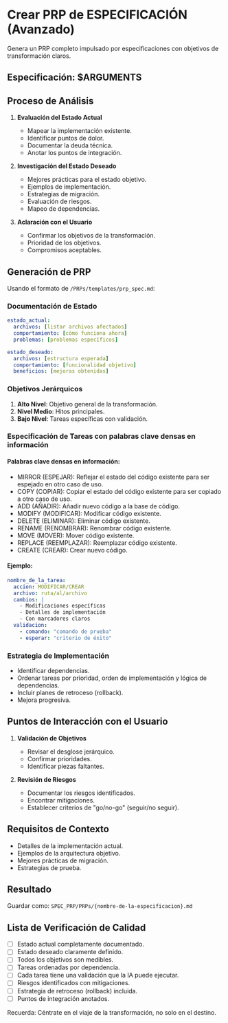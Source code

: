 # Crear PRP de ESPECIFICACIÓN (Avanzado)

Genera un PRP completo impulsado por especificaciones con objetivos de transformación claros.

## Especificación: $ARGUMENTS

## Proceso de Análisis

1.  **Evaluación del Estado Actual**
    -   Mapear la implementación existente.
    -   Identificar puntos de dolor.
    -   Documentar la deuda técnica.
    -   Anotar los puntos de integración.

2.  **Investigación del Estado Deseado**
    -   Mejores prácticas para el estado objetivo.
    -   Ejemplos de implementación.
    -   Estrategias de migración.
    -   Evaluación de riesgos.
    -   Mapeo de dependencias.

3.  **Aclaración con el Usuario**
    -   Confirmar los objetivos de la transformación.
    -   Prioridad de los objetivos.
    -   Compromisos aceptables.

## Generación de PRP

Usando el formato de `/PRPs/templates/prp_spec.md`:

### Documentación de Estado

```yaml
estado_actual:
  archivos: [listar archivos afectados]
  comportamiento: [cómo funciona ahora]
  problemas: [problemas específicos]

estado_deseado:
  archivos: [estructura esperada]
  comportamiento: [funcionalidad objetivo]
  beneficios: [mejoras obtenidas]
```

### Objetivos Jerárquicos

1.  **Alto Nivel**: Objetivo general de la transformación.
2.  **Nivel Medio**: Hitos principales.
3.  **Bajo Nivel**: Tareas específicas con validación.

### Especificación de Tareas con palabras clave densas en información

#### Palabras clave densas en información:

-   MIRROR (ESPEJAR): Reflejar el estado del código existente para ser espejado en otro caso de uso.
-   COPY (COPIAR): Copiar el estado del código existente para ser copiado a otro caso de uso.
-   ADD (AÑADIR): Añadir nuevo código a la base de código.
-   MODIFY (MODIFICAR): Modificar código existente.
-   DELETE (ELIMINAR): Eliminar código existente.
-   RENAME (RENOMBRAR): Renombrar código existente.
-   MOVE (MOVER): Mover código existente.
-   REPLACE (REEMPLAZAR): Reemplazar código existente.
-   CREATE (CREAR): Crear nuevo código.

#### Ejemplo:

```yaml
nombre_de_la_tarea:
  accion: MODIFICAR/CREAR
  archivo: ruta/al/archivo
  cambios: |
    - Modificaciones específicas
    - Detalles de implementación
    - Con marcadores claros
  validacion:
    - comando: "comando de prueba"
    - esperar: "criterio de éxito"
```

### Estrategia de Implementación

-   Identificar dependencias.
-   Ordenar tareas por prioridad, orden de implementación y lógica de dependencias.
-   Incluir planes de retroceso (rollback).
-   Mejora progresiva.

## Puntos de Interacción con el Usuario

1.  **Validación de Objetivos**
    -   Revisar el desglose jerárquico.
    -   Confirmar prioridades.
    -   Identificar piezas faltantes.

2.  **Revisión de Riesgos**
    -   Documentar los riesgos identificados.
    -   Encontrar mitigaciones.
    -   Establecer criterios de "go/no-go" (seguir/no seguir).

## Requisitos de Contexto

-   Detalles de la implementación actual.
-   Ejemplos de la arquitectura objetivo.
-   Mejores prácticas de migración.
-   Estrategias de prueba.

## Resultado

Guardar como: `SPEC_PRP/PRPs/{nombre-de-la-especificacion}.md`

## Lista de Verificación de Calidad

-   [ ] Estado actual completamente documentado.
-   [ ] Estado deseado claramente definido.
-   [ ] Todos los objetivos son medibles.
-   [ ] Tareas ordenadas por dependencia.
-   [ ] Cada tarea tiene una validación que la IA puede ejecutar.
-   [ ] Riesgos identificados con mitigaciones.
-   [ ] Estrategia de retroceso (rollback) incluida.
-   [ ] Puntos de integración anotados.

Recuerda: Céntrate en el viaje de la transformación, no solo en el destino.